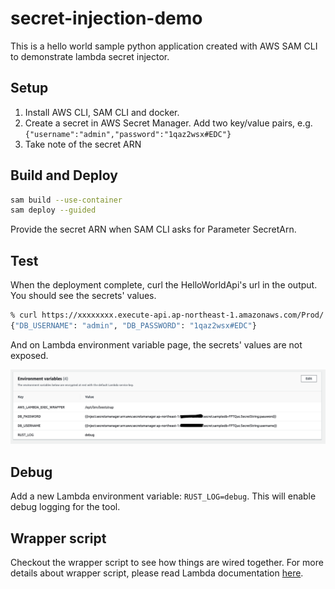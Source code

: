 # secret-injection-demo

This is a hello world sample python application created with AWS SAM CLI to demonstrate lambda secret injector.  

## Setup

1. Install AWS CLI, SAM CLI and docker. 
2. Create a secret in AWS Secret Manager. Add two key/value pairs, e.g. `{"username":"admin","password":"1qaz2wsx#EDC"}`
3. Take note of the secret ARN

## Build and Deploy 

```bash
sam build --use-container
sam deploy --guided
```
Provide the secret ARN when SAM CLI asks for Parameter SecretArn.  

## Test

When the deployment complete, curl the HelloWorldApi's url in the output. You should see the secrets' values. 

```bash
% curl https://xxxxxxxx.execute-api.ap-northeast-1.amazonaws.com/Prod/   
{"DB_USERNAME": "admin", "DB_PASSWORD": "1qaz2wsx#EDC"}
```

And on Lambda environment variable page, the secrets' values are not exposed. 

![](lambda_env_configure.png)

## Debug

Add a new Lambda environment variable: `RUST_LOG=debug`. This will enable debug logging for the tool. 


## Wrapper script

Checkout the wrapper script to see how things are wired together. For more details about wrapper script, please read Lambda documentation [here](https://docs.aws.amazon.com/lambda/latest/dg/runtimes-modify.html#runtime-wrapper). 